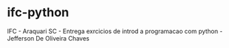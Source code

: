 # ifc-python
 IFC - Araquari SC - Entrega exrcicios de introd a programacao com python - Jefferson De Oliveira Chaves 
